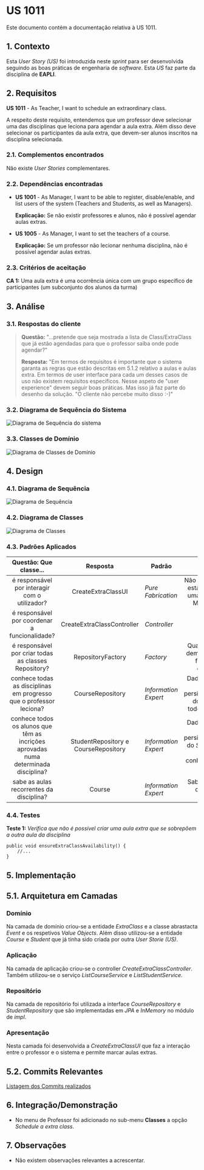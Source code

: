 # US 1011

Este documento contém a documentação relativa à US 1011.

## 1. Contexto

Esta *User Story (US)* foi introduzida neste *sprint* para ser desenvolvida seguindo as boas práticas de engenharia de
*software*.
Esta *US* faz parte da disciplina de **EAPLI**.

## 2. Requisitos

**US 1011** - As Teacher, I want to schedule an extraordinary class.

A respeito deste requisito, entendemos que um professor deve selecionar uma das disciplinas que leciona para agendar a aula extra.
Além disso deve selecionar os participantes da aula extra, que devem-ser alunos inscritos na disciplina selecionada.

### 2.1. Complementos encontrados

Não existe *User Stories* complementares.

### 2.2. Dependências encontradas

- **US 1001** - As Manager, I want to be able to register, disable/enable, and list users of the system (Teachers and Students, as well as Managers).

  **Explicação:** Se não existir professores e alunos, não é possível agendar aulas extras.

- **US 1005** - As Manager, I want to set the teachers of a course.

  **Explicação:** Se um professor não lecionar nenhuma disciplina, não é possível agendar aulas extras.

### 2.3. Critérios de aceitação

**CA 1:** Uma aula extra é uma ocorrência única com um grupo específico de participantes (um subconjunto dos alunos da turma)

## 3. Análise

### 3.1. Respostas do cliente

>**Questão:** "...pretende que seja mostrada a lista de Class/ExtraClass que já estão agendadas para que o professor saiba onde pode agendar?"
>
>**Resposta:** "Em termos de requisitos é importante que o sistema garanta as regras que estão descritas em 5.1.2 relativo a aulas e aulas extra. Em termos de user interface para cada um desses casos de uso não existem requisitos específicos. Nesse aspeto de "user experience" devem seguir boas práticas. Mas isso já faz parte do desenho da solução. "O cliente não percebe muito disso :-)"

### 3.2. Diagrama de Sequência do Sistema

![Diagrama de Sequência do sistema](./SVG/system-sequence-diagram.svg)

### 3.3. Classes de Domínio

![Diagrama de Classes de Domínio](SVG/domain-classes.svg)

## 4. Design

### 4.1. Diagrama de Sequência

![Diagrama de Sequência](SVG/sequence-diagram.svg)

### 4.2. Diagrama de Classes

![Diagrama de Classes](SVG/class-diagram.svg)

### 4.3. Padrões Aplicados

|                               Questão: Que classe...                                |               Resposta               | Padrão               |                                                            Justificação                                                            |
|:-----------------------------------------------------------------------------------:|:------------------------------------:|----------------------|:----------------------------------------------------------------------------------------------------------------------------------:|
|                    é responsável por interagir com o utilizador?                    |          CreateExtraClassUI          | *Pure Fabrication*   |                    Não há razão para atribuir esta responsabilidade a uma classe presente no Modelo de Domínio.                    |
|                    é responsável por coordenar a funcionalidade?                    |      CreateExtraClassController      | *Controller*         |                                                                                                                                    |
|                é responsável por criar todas as classes Repository?                 |          RepositoryFactory           | *Factory*            |                           Quando uma entidade é demasiado complexa, as fábricas fornecem encapsulamento.                           |
|         conhece todas as disciplinas em progresso que o professor leciona?          |           CourseRepository           | *Information Expert* |                 Dado que é responsável pela persistência/reconstrução do *Course*, conhece todos os seus detalhes.                 |
| conhece todos os alunos que têm as incrições aprovadas numa determinada disciplina? | StudentRepository e CourseRepository | *Information Expert* | Dado que é responsável pela persistência/reconstrução do *Student* e do *Course*, respetivamente, conhecem todos os seus detalhes. |
|                      sabe as aulas recorrentes da disciplina?                       |                Course                | *Information Expert* |                                        Sabe toda a informação dos dados que lhe pertencem.                                         |

### 4.4. Testes

**Teste 1:** *Verifica que não é possível criar uma aula extra que se sobrepõem a outra aula da disciplina*

```
public void ensureExtraClassAvailability() {
	//...
}
```

## 5. Implementação

## 5.1. Arquitetura em Camadas
### Domínio

Na camada de domínio criou-se a entidade *ExtraClass* e a classe abrastacta *Event* e os respetivos *Value* *Objects*. Além disso utilizou-se a entidade
*Course* e *Student* que já tinha sido criada por outra *User Storie (US)*.

### Aplicação

Na camada de aplicação criou-se o controller *CreateExtraClassController*. Também utilizou-se o serviço *ListCourseService* e
*ListStudentService*.

### Repositório

Na camada de repositório foi utilizada a interface *CourseRepository* e *StudentRepository* que são implementadas
em *JPA* e *InMemory* no módulo de *impl*.

### Apresentação

Nesta camada foi desenvolvida a *CreateExtraClassUI* que faz a interação entre o professor e o sistema e permite
marcar aulas extras.

## 5.2. Commits Relevantes

[Listagem dos Commits realizados](https://github.com/Departamento-de-Engenharia-Informatica/sem4pi-22-23-20/issues/24)

## 6. Integração/Demonstração

* No menu de Professor foi adicionado no sub-menu **Classes** a opção *Schedule a extra class*.

## 7. Observações

* Não existem observações relevantes a acrescentar.